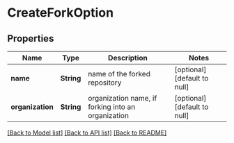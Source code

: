 # CreateForkOption

## Properties
Name | Type | Description | Notes
------------ | ------------- | ------------- | -------------
**name** | **String** | name of the forked repository | [optional] [default to null]
**organization** | **String** | organization name, if forking into an organization | [optional] [default to null]

[[Back to Model list]](../README.md#documentation-for-models) [[Back to API list]](../README.md#documentation-for-api-endpoints) [[Back to README]](../README.md)


